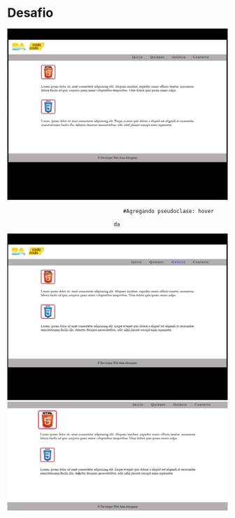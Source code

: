 # Desafio
 
![](screenshot/img1.jpg)
```
                                     #Agregando pseudoclase: hover
```

                                      da
![](screenshot/img2.jpg)
![](screenshot/img3.jpg)
